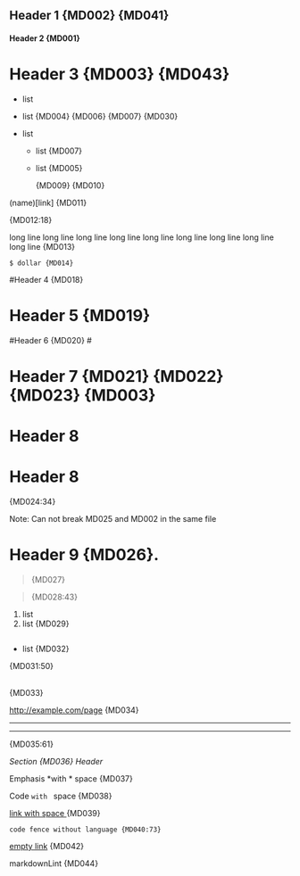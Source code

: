 ## Header 1 {MD002} {MD041}

#### Header 2 {MD001}

# Header 3 {MD003} {MD043} #

* list
 +  list {MD004} {MD006} {MD007} {MD030}

* list
   * list {MD007}
  * list {MD005}

	{MD009} {MD010} 

(name)[link] {MD011}


{MD012:18}

long line long line long line long line long line long line long line long line long line {MD013}

    $ dollar {MD014}

#Header 4 {MD018}

#  Header 5 {MD019}

#Header 6 {MD020} #
 #  Header 7 {MD021} {MD022} {MD023} {MD003}  #

# Header 8

# Header 8

{MD024:34}

Note: Can not break MD025 and MD002 in the same file

# Header 9 {MD026}.

>  {MD027}

> {MD028:43}

1. list
2. list {MD029}

```js
```
* list {MD032}

{MD031:50}

<br/> {MD033}

http://example.com/page {MD034}

---

***

{MD035:61}

_Section {MD036} Header_

Emphasis *with * space {MD037}

Code `with ` space {MD038}

[link with space ](link) {MD039}

```
code fence without language {MD040:73}
```

[empty link]() {MD042}

markdownLint {MD044}
